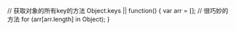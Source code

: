 // 获取对象的所有key的方法
Object.keys || function() {
	var arr = [];
	// 很巧妙的方法
	for (arr[arr.length] in Object);
}